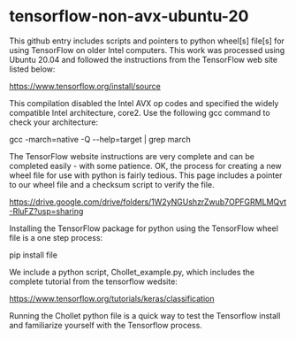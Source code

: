 # tensorflow-non-avx-ubuntu-20
This github entry includes scripts and pointers to python wheel[s] file[s] for using TensorFlow on older Intel computers.  This work was processed using Ubuntu 20.04 and followed the instructions from the TensorFlow web site listed below:

  https://www.tensorflow.org/install/source

This compilation disabled the Intel AVX op codes and specified the widely compatible Intel architecture, core2.  Use the following gcc command to check your architecture:

  gcc -march=native -Q --help=target | grep march

The TensorFlow website instructions are very complete and can be completed easily - with some patience.  OK, the process for creating a new wheel file for use with python is fairly tedious.  This page includes a pointer to our wheel file and a checksum script to verify the file.

  https://drive.google.com/drive/folders/1W2yNGUshzrZwub7OPFGRMLMQvt-RluFZ?usp=sharing

Installing the TensorFlow package for python using the TensorFlow wheel file is a one step process:

pip install file
  
We include a python script, Chollet_example.py, which includes the complete tutorial from the tensorflow wedsite:
 
  https://www.tensorflow.org/tutorials/keras/classification
 
Running the Chollet python file is a quick way to test the Tensorflow install and familiarize yourself with the Tensorflow process.
 
